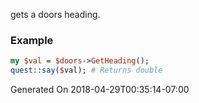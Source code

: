 gets a doors heading.
### Example

```perl
my $val = $doors->GetHeading();
quest::say($val); # Returns double
```


Generated On 2018-04-29T00:35:14-07:00